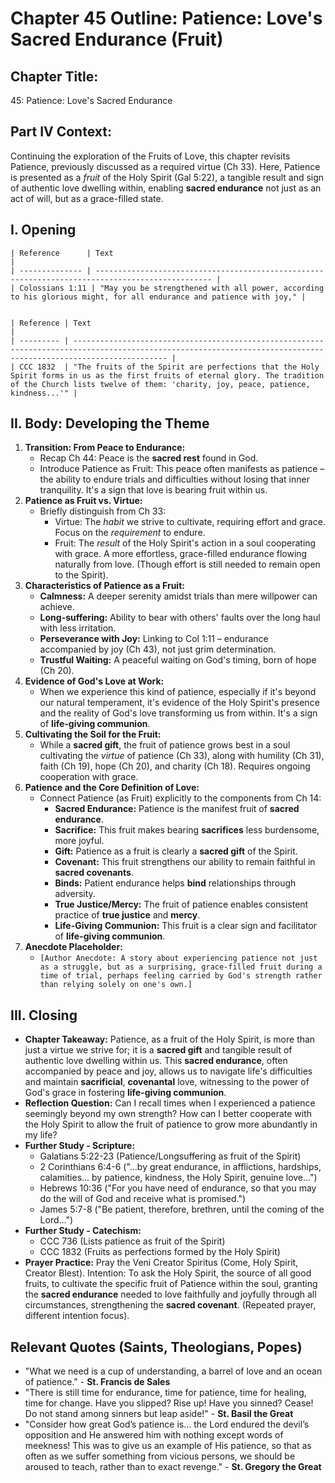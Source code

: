 # Chapter 45 Outline: Patience: Love's Sacred Endurance (Fruit)

## Chapter Title:
45: Patience: Love's Sacred Endurance

## Part IV Context:
Continuing the exploration of the Fruits of Love, this chapter revisits Patience, previously discussed as a required virtue (Ch 33). Here, Patience is presented as a *fruit* of the Holy Spirit (Gal 5:22), a tangible result and sign of authentic love dwelling within, enabling **sacred endurance** not just as an act of will, but as a grace-filled state.

## I. Opening


    | Reference      | Text                                                                                             |
    | -------------- | ------------------------------------------------------------------------------------------------ |
    | Colossians 1:11 | "May you be strengthened with all power, according to his glorious might, for all endurance and patience with joy," |


    | Reference | Text                                                                                                                                                              |
    | --------- | ----------------------------------------------------------------------------------------------------------------------------------------------------------------- |
    | CCC 1832  | "The fruits of the Spirit are perfections that the Holy Spirit forms in us as the first fruits of eternal glory. The tradition of the Church lists twelve of them: 'charity, joy, peace, patience, kindness...'" |

## II. Body: Developing the Theme

1.  **Transition: From Peace to Endurance:**
    *   Recap Ch 44: Peace is the **sacred rest** found in God.
    *   Introduce Patience as Fruit: This peace often manifests as patience – the ability to endure trials and difficulties without losing that inner tranquility. It's a sign that love is bearing fruit within us.
2.  **Patience as Fruit vs. Virtue:**
    *   Briefly distinguish from Ch 33:
        *   Virtue: The *habit* we strive to cultivate, requiring effort and grace. Focus on the *requirement* to endure.
        *   Fruit: The *result* of the Holy Spirit's action in a soul cooperating with grace. A more effortless, grace-filled endurance flowing naturally from love. (Though effort is still needed to remain open to the Spirit).
3.  **Characteristics of Patience as a Fruit:**
    *   **Calmness:** A deeper serenity amidst trials than mere willpower can achieve.
    *   **Long-suffering:** Ability to bear with others' faults over the long haul with less irritation.
    *   **Perseverance with Joy:** Linking to Col 1:11 – endurance accompanied by joy (Ch 43), not just grim determination.
    *   **Trustful Waiting:** A peaceful waiting on God's timing, born of hope (Ch 20).
4.  **Evidence of God's Love at Work:**
    *   When we experience this kind of patience, especially if it's beyond our natural temperament, it's evidence of the Holy Spirit's presence and the reality of God's love transforming us from within. It's a sign of **life-giving communion**.
5.  **Cultivating the Soil for the Fruit:**
    *   While a **sacred gift**, the fruit of patience grows best in a soul cultivating the *virtue* of patience (Ch 33), along with humility (Ch 31), faith (Ch 19), hope (Ch 20), and charity (Ch 18). Requires ongoing cooperation with grace.
6.  **Patience and the Core Definition of Love:**
    *   Connect Patience (as Fruit) explicitly to the components from Ch 14:
        *   **Sacred Endurance:** Patience is the manifest fruit of **sacred endurance**.
        *   **Sacrifice:** This fruit makes bearing **sacrifices** less burdensome, more joyful.
        *   **Gift:** Patience as a fruit is clearly a **sacred gift** of the Spirit.
        *   **Covenant:** This fruit strengthens our ability to remain faithful in **sacred covenants**.
        *   **Binds:** Patient endurance helps **bind** relationships through adversity.
        *   **True Justice/Mercy:** The fruit of patience enables consistent practice of **true justice** and **mercy**.
        *   **Life-Giving Communion:** This fruit is a clear sign and facilitator of **life-giving communion**.
7.  **Anecdote Placeholder:**
    *   `[Author Anecdote: A story about experiencing patience not just as a struggle, but as a surprising, grace-filled fruit during a time of trial, perhaps feeling carried by God's strength rather than relying solely on one's own.]`

## III. Closing

*   **Chapter Takeaway:** Patience, as a fruit of the Holy Spirit, is more than just a virtue we strive for; it is a **sacred gift** and tangible result of authentic love dwelling within us. This **sacred endurance**, often accompanied by peace and joy, allows us to navigate life's difficulties and maintain **sacrificial**, **covenantal** love, witnessing to the power of God's grace in fostering **life-giving communion**.
*   **Reflection Question:** Can I recall times when I experienced a patience seemingly beyond my own strength? How can I better cooperate with the Holy Spirit to allow the fruit of patience to grow more abundantly in my life?
*   **Further Study - Scripture:**
    *   Galatians 5:22-23 (Patience/Longsuffering as fruit of the Spirit)
    *   2 Corinthians 6:4-6 ("...by great endurance, in afflictions, hardships, calamities... by patience, kindness, the Holy Spirit, genuine love...")
    *   Hebrews 10:36 ("For you have need of endurance, so that you may do the will of God and receive what is promised.")
    *   James 5:7-8 ("Be patient, therefore, brethren, until the coming of the Lord...")
*   **Further Study - Catechism:**
    *   CCC 736 (Lists patience as fruit of the Spirit)
    *   CCC 1832 (Fruits as perfections formed by the Holy Spirit)
*   **Prayer Practice:** Pray the Veni Creator Spiritus (Come, Holy Spirit, Creator Blest). Intention: To ask the Holy Spirit, the source of all good fruits, to cultivate the specific fruit of Patience within the soul, granting the **sacred endurance** needed to love faithfully and joyfully through all circumstances, strengthening the **sacred covenant**. (Repeated prayer, different intention focus).

## Relevant Quotes (Saints, Theologians, Popes)

*   "What we need is a cup of understanding, a barrel of love and an ocean of patience." - **St. Francis de Sales**
*   "There is still time for endurance, time for patience, time for healing, time for change. Have you slipped? Rise up! Have you sinned? Cease! Do not stand among sinners but leap aside!" - **St. Basil the Great**
*   "Consider how great God’s patience is... the Lord endured the devil’s opposition and He answered him with nothing except words of meekness! This was to give us an example of His patience, so that as often as we suffer something from vicious persons, we should be aroused to teach, rather than to exact revenge." - **St. Gregory the Great**
